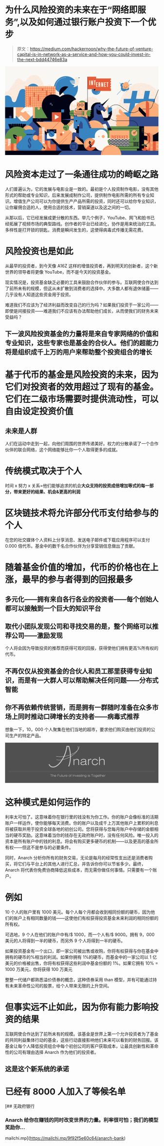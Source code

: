 # 为什么风险投资的未来在于“网络即服务”,以及如何通过银行账户投资下一个优步

> 原文：<https://medium.com/hackernoon/why-the-future-of-venture-capital-is-in-network-as-a-service-and-how-you-could-invest-in-the-next-bdd44746e83a>

![](img/300a9945618fd57088616762dfe2bf1c.png)

# 风险资本走过了一条通往成功的崎岖之路

人们普遍认为，它的发展与电影业是一致的。最初是个人投资制作电影，没有其他形式的帮助或专业知识，后来发展成制作公司，提供制作电影所需的所有专业知识。增值生产公司可以为你提供生产产品所需的投资，同时还可以给你专业知识，让你雇佣合适的人，使用合适的技术，营销渠道以及这之间的一切。

从那以后，它已经发展成更分散的东西。举几个例子，YouTube、网飞和脸书已经拓展了视频市场的典型路线。创作者的平台已经进化，协作是用来统治的工具。多样性是打开锁的钥匙，消费是瞬间发生的，这使得病毒式传播无需花费。

# 风险投资也是如此

从最早的投资者，到今天像 A16Z 这样的增值投资者，再到明天的创新者，这个新世界的领导者将更像 YouTube，而不是今天的投资基金。

现实情况是，投资基金缺乏必要的工具来鼓励合作伙伴的参与。互联网使合作达到了前所未有的规模，但这从未扩散到消费者的选择中。大多数人都有退休储蓄——几乎没有人知道这些资金用于投资。

难道我们不应该为了经济利益而改变自己的行为吗？如果我们投资于一家公司——即使是间接投资——难道我们不应该有办法帮助他们成长，从而使我们的财务未来受益吗？

## 下一波风险投资基金的力量将是来自专家网络的价值和专业知识，这些专家也是基金的合伙人。他们的超能力将是组织成千上万的用户来帮助整个投资组合的增长

# **基于代币的基金是风险投资的未来，因为它们对投资者的效用超过了现有的基金。它们在二级市场需要时提供流动性，可以自由设定投资价值**

## **未来是人群**

人们在运动中走到一起，向他们周围的世界传递美好。权力的分散承诺了一个合作伙伴的联合网络，这个网络能够比你一个人取得更多的成就。

# **传统模式取决于个人**

时间 x 努力 x 关系=他们能够追求的机会**大众支持的投资成倍增加等式的每一部分，带来更好的结果、机会&更高的利润**

# **区块链技术将允许部分代币支付给参与的个人**

在您的社交媒体个人资料上分享消息、发送电子邮件或下载应用程序可以支付 0.000 倍代币。基金中的数千名合作伙伴为分享营销信息做出了贡献。

# 随着基金价值的增加，代币的价格也在上涨，最早的参与者得到的回报最多

## **多元化——拥有来自各行各业的投资者——每个创始人都可以接触到一个巨大的知识平台**

## 取代小团队发现公司和寻找交易的是，整个网络可以推荐公司——激励发现

个人将会因为导致投资的推荐而获得可观的回报，获得使他们拥有更高%所有权的代币。

## **不再仅仅从投资基金的合伙人和员工那里获得专业知识，而是有一大群人可以帮助解决任何问题——分布式智能**

## **你不再依赖传统营销，而是拥有一群随时准备在众多市场上同时推动口碑增长的支持者——病毒式推荐**

想象一下，10，000 个人聚集在他们当地的超市，要求他们购买由他们投资的公司生产的特定产品。

![](img/ed019cf542bcf9ff9d66a71ecd9948f2.png)

# 这种模式是如何运作的

利率太可怕了。这意味着你在银行里的钱没有为你工作。你的账户会像标准的活期账户一样运作，使你能够每天消费。你的账户以及成千上万其他账户上累积的利息将被获取并用于投资全球各地的初创公司。您将获得与您每月账户中存储的金额相当的硬币奖励。这意味着当你的钱存在无政府账户时，没有任何风险。唯一投入的资本是所有账户中的钱的利息。将会有购买更多硬币的机制——以及更高的基金所有权——但这不是参与的必要条件。

同时，Anarch 分析你所有的财务交易，无论是每月的经常性支出还是消费者购买，将它们与平台上的其他人进行汇总，并告诉你你可以节省多少。最终，Anarch 将代表你免费协商降低这些成本，而无需你做任何事情。只需要有一个账户。

# 例如

10 个人的账户里有 1000 美元。每个人每个月都会收到相同份额的硬币，因为他们的账户上有相同数量的钱——这使他们有权获得投资基金未来利润的相同份额的所有权。

可选地，9 个人在他们的账户中有/$ 1000，而一个人有/$ 9000。拥有 9，000 美元的人将得到一半的硬币，而另外 9 个人将得到一半的硬币。

如果投资基金有一个出口，即一家公司被出售或收购，你将有权获得与你在基金中拥有的硬币的%相当的利润。如果你拥有 1%的硬币，而基金中的一家公司以 1 亿美元的价格被出售，你将有权获得这些利润中基金份额的 1%。如果它拥有 10% = 1000 万美元，你将获得 100 万美元

整整一代储户都熟悉溢价债券的概念，这种债券采用 than 模型，并有可能通过持有未来革命性公司的股票，给个人带来无限的上升空间。

# 但事实远不止如此，因为你有能力影响投资的结果

互联网使合作达到了前所未有的规模。该基金是世界上第一个允许投资者为了基金的共同利益集体行动的基金，这些行动直接影响他们未来可以看到的财务回报。该基金让每个人降低投资组合中每个初创公司的客户获取成本，让最具创新性和革命性的公司有理由选择 Anarch 作为他们的投资者。

## 这是这个新系统的承诺

# 已经有 8000 人加入了等候名单

[](https://mailchi.mp/9f92f5e60c64/anarch-bank) [## 无政府银行

### Anarch 给你在赚钱的同时改变世界的力量。利率很可怕；我们的模型奖励你…

mailchi.mp](https://mailchi.mp/9f92f5e60c64/anarch-bank)